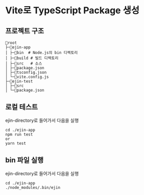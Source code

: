 # Vite로 TypeScript Package 생성 

## 프로젝트 구조 
```shell
📂root
├─📂ejin-app
│ ├─📂bin  # Node.js의 bin 디렉토리 
│ ├─📂build # 빌드 디렉토리 
│ ├─📂src   # 소스 
│ ├─📄package.json
│ ├─📄tsconfig.json
│ └─📄vite.config.js
├─📂ejin-test
│ ├─📂src  
│ └─📄package.json
```

## 로컬 테스트 
ejin-directory로 들어가서 다음을 실행 
```shell
cd ./ejin-app
npm run test
or 
yarn test
```
## bin 파일 실행 
ejin-directory로 들어가서 다음을 실행 
```shell
cd ./ejin-app
./node_modules/.bin/ejin 
```






